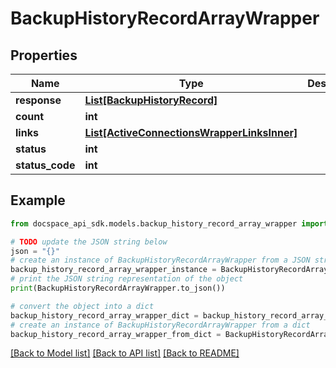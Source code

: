 # BackupHistoryRecordArrayWrapper

## Properties

Name | Type | Description | Notes
------------ | ------------- | ------------- | -------------
**response** | [**List[BackupHistoryRecord]**](BackupHistoryRecord.md) |  | [optional] 
**count** | **int** |  | [optional] 
**links** | [**List[ActiveConnectionsWrapperLinksInner]**](ActiveConnectionsWrapperLinksInner.md) |  | [optional] 
**status** | **int** |  | [optional] 
**status_code** | **int** |  | [optional] 

## Example

```python
from docspace_api_sdk.models.backup_history_record_array_wrapper import BackupHistoryRecordArrayWrapper

# TODO update the JSON string below
json = "{}"
# create an instance of BackupHistoryRecordArrayWrapper from a JSON string
backup_history_record_array_wrapper_instance = BackupHistoryRecordArrayWrapper.from_json(json)
# print the JSON string representation of the object
print(BackupHistoryRecordArrayWrapper.to_json())

# convert the object into a dict
backup_history_record_array_wrapper_dict = backup_history_record_array_wrapper_instance.to_dict()
# create an instance of BackupHistoryRecordArrayWrapper from a dict
backup_history_record_array_wrapper_from_dict = BackupHistoryRecordArrayWrapper.from_dict(backup_history_record_array_wrapper_dict)
```
[[Back to Model list]](../README.md#documentation-for-models) [[Back to API list]](../README.md#documentation-for-api-endpoints) [[Back to README]](../README.md)



